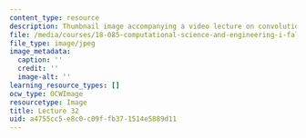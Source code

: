 ```yaml
---
content_type: resource
description: Thumbnail image accompanying a video lecture on convolution and filtering.
file: /media/courses/18-085-computational-science-and-engineering-i-fall-2008/a4755cc5e8c0c09ffb371514e5889d11_32.jpg
file_type: image/jpeg
image_metadata:
  caption: ''
  credit: ''
  image-alt: ''
learning_resource_types: []
ocw_type: OCWImage
resourcetype: Image
title: Lecture 32
uid: a4755cc5-e8c0-c09f-fb37-1514e5889d11
---
```

